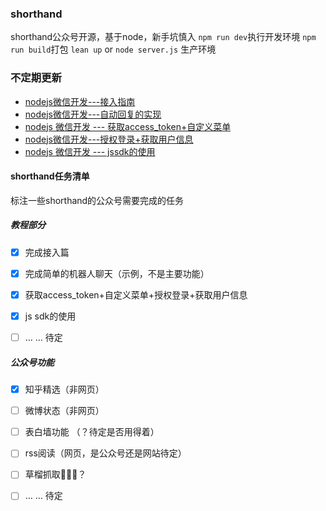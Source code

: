 ### shorthand
shorthand公众号开源，基于node，新手坑慎入
`npm run dev`执行开发环境
`npm run build`打包
`lean up` or `node server.js` 生产环境

### 不定期更新

- [nodejs微信开发---接入指南](https://segmentfault.com/a/1190000005856154)
- [nodejs微信开发---自动回复的实现](https://segmentfault.com/a/1190000005861026)
- [nodejs 微信开发 --- 获取access_token+自定义菜单](https://segmentfault.com/a/1190000005906009)
- [nodejs微信开发---授权登录+获取用户信息](https://segmentfault.com/a/1190000005921102)
- [nodejs 微信开发 --- jssdk的使用](https://segmentfault.com/a/1190000005958495)

#### shorthand任务清单
标注一些shorthand的公众号需要完成的任务

##### 教程部分
- [x] 完成接入篇

- [x] 完成简单的机器人聊天（示例，不是主要功能）

- [x] 获取access_token+自定义菜单+授权登录+获取用户信息

- [x] js sdk的使用

- [ ] … … 待定

##### 公众号功能
- [x] 知乎精选（非网页）

- [ ] 微博状态（非网页）

- [ ] 表白墙功能 （？待定是否用得着）

- [ ] rss阅读（网页，是公众号还是网站待定）

- [ ] 草榴抓取🔞🔞🔞？

- [ ] … … 待定
